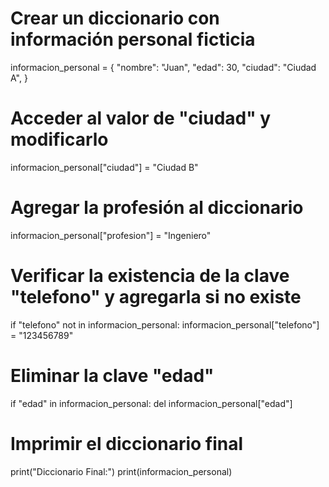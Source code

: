 # Crear un diccionario con información personal ficticia
informacion_personal = {
    "nombre": "Juan",
    "edad": 30,
    "ciudad": "Ciudad A",
}

# Acceder al valor de "ciudad" y modificarlo
informacion_personal["ciudad"] = "Ciudad B"

# Agregar la profesión al diccionario
informacion_personal["profesion"] = "Ingeniero"

# Verificar la existencia de la clave "telefono" y agregarla si no existe
if "telefono" not in informacion_personal:
    informacion_personal["telefono"] = "123456789"

# Eliminar la clave "edad"
if "edad" in informacion_personal:
    del informacion_personal["edad"]

# Imprimir el diccionario final
print("Diccionario Final:")
print(informacion_personal)
